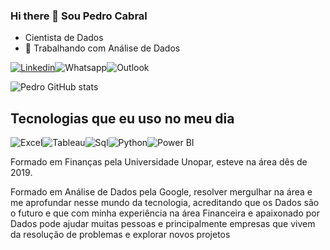 ### Hi there 👋 Sou Pedro Cabral
- Cientista de Dados
-  🔭  Trabalhando com Análise de Dados

[![Linkedin](https://img.shields.io/badge/LinkedIn-0077B5?style=for-the-badge&logo=linkedin&logoColor=white)](https://www.linkedin.com/in/pedro-cabral-5a2625179/)![Whatsapp](https://img.shields.io/badge/WhatsApp-25D366?style=for-the-badge&logo=whatsapp&logoColor=white)![Outlook](https://img.shields.io/badge/Microsoft_Outlook-0078D4?style=for-the-badge&logo=microsoft-outlook&logoColor=white)

![Pedro GitHub stats](https://github-readme-stats.vercel.app/api?username=Pedro-RCA&show_icons=true&theme=radical)

## Tecnologias que eu uso no meu dia
![Excel](https://img.shields.io/badge/Microsoft_Excel-217346?style=for-the-badge&logo=microsoft-excel&logoColor=white)![Tableau](https://img.shields.io/badge/Tableau-E97627?style=for-the-badge&logo=Tableau&logoColor=white)![Sql](https://img.shields.io/badge/PostgreSQL-316192?style=for-the-badge&logo=postgresql&logoColor=white)![Python](https://img.shields.io/badge/Python-3776AB?style=for-the-badge&logo=python&logoColor=white)![Power BI](https://img.shields.io/badge/Microsoft-666666?style=for-the-badge&logo=microsoft&logoColor=white)

Formado em Finanças pela Universidade Unopar, esteve na área dês de 2019.

Formado em Análise de Dados pela Google, resolver mergulhar na área e me aprofundar nesse mundo da tecnologia, acreditando que os Dados são o futuro e que com minha experiência na área Financeira e apaixonado por Dados pode ajudar muitas pessoas e principalmente empresas que vivem da resolução de problemas e explorar novos projetos
